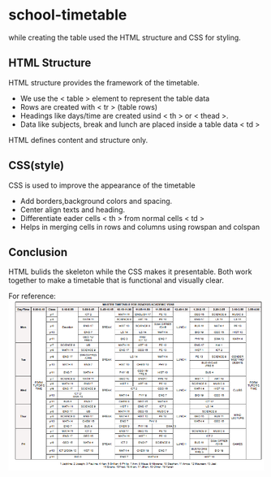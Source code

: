 # school-timetable
while creating the table used the HTML structure and CSS for styling.

## HTML Structure
HTML structure provides the framework of the timetable.
<ul>
  <li>We use the < table > element to represent the table data</li>
  <li>Rows are created with < tr > (table rows) </li>
  <li>Headings like days/time are created usind < th >  or < thead >.</li>
  <li>Data like subjects, break and lunch are placed inside a table data < td ></li>
</ul>
HTML defines content and structure only.

## CSS(style)
CSS is used to improve the appearance of the timetable
<ul>
  <li>Add borders,background colors and spacing.</li>
  <li>Center align texts and heading.</li>
  <li>Differentiate eader cells < th > from normal cells < td ></li>
  <li>Helps in merging cells in rows and columns using rowspan and colspan</li>
</ul>

## Conclusion
HTML bulids the skeleton while the CSS makes it presentable.
Both work together to make a timetable that is functional and visually clear.

For reference:
![timetable preview](https://github.com/marianaamina97-prog/school-timetable/blob/77878ce88388dc931dd8ffe2e6b6e8b7d55f7fa3/Screenshot%202025-09-15%20234459.png)
